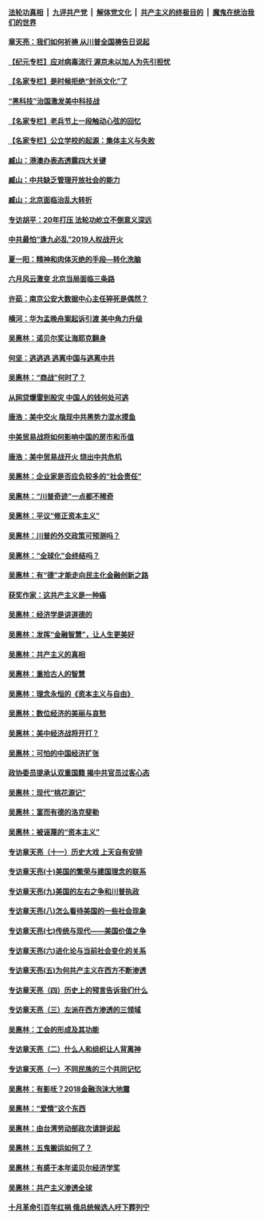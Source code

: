 ####  [法轮功真相](../../../../basic/blob/master/README.md?t=06252131) &nbsp;|&nbsp; [九评共产党](../../../../9ping.md/blob/master/README.md?t=06252131) &nbsp;|&nbsp; [解体党文化](../../../../jtdwh.md/blob/master/README.md?t=06252131)  &nbsp;|&nbsp; [共产主义的终极目的](../../../../gczydzjmd.md/blob/master/README.md?t=06252131) &nbsp;|&nbsp; [魔鬼在统治我们的世界](../../../../mgztzwmdsj.md/blob/master/README.md?t=06252131) 

#### [章天亮：我们如何祈祷 从川普全国祷告日说起](../pages/nsc423/n11944627.md?t=06252131) 

#### [【纪元专栏】应对病毒流行 渥京未以加人为先引担忧](../pages/nsc423/n11875714.md?t=06252131) 

#### [【名家专栏】是时候拒绝“封杀文化”了](../pages/nsc423/n11814093.md?t=06252131) 

#### [“黑科技”治国激发美中科技战](../pages/nsc423/n11638056.md?t=06252131) 

#### [【名家专栏】老兵节上一段触动心弦的回忆](../pages/nsc423/n11646016.md?t=06252131) 

#### [【名家专栏】公立学校的起源：集体主义与失败](../pages/nsc423/n11601833.md?t=06252131) 

#### [臧山：港澳办表态透露四大关键](../pages/nsc423/n11421628.md?t=06252131) 

#### [臧山：中共缺乏管理开放社会的能力](../pages/nsc423/n11407457.md?t=06252131) 

#### [臧山：北京面临治乱大转折](../pages/nsc423/n11406895.md?t=06252131) 

#### [专访胡平：20年打压 法轮功屹立不倒意义深远](../pages/nsc423/n11398800.md?t=06252131) 

#### [中共最怕“逢九必乱”2019人权战开火](../pages/nsc423/n11385248.md?t=06252131) 

#### [夏一阳：精神和肉体灭绝的手段—转化洗脑](../pages/nsc423/n11368250.md?t=06252131) 

#### [六月风云激变 北京当局面临三条路](../pages/nsc423/n11313668.md?t=06252131) 

#### [许茹：南京公安大数据中心主任猝死是偶然？](../pages/nsc423/n11064744.md?t=06252131) 

#### [横河：华为孟晚舟案起诉引渡 美中角力升级](../pages/nsc423/n11027230.md?t=06252131) 

#### [吴惠林：诺贝尔奖让海耶克翻身](../pages/nsc423/n10890049.md?t=06252131) 

#### [何坚：逃逃逃 逃离中国与逃离中共](../pages/nsc423/n10592891.md?t=06252131) 

#### [吴惠林：“商战”何时了？](../pages/nsc423/n10573558.md?t=06252131) 

#### [从网贷爆雷到股灾 中国人的钱何处可逃](../pages/nsc423/n10572800.md?t=06252131) 

#### [唐浩：美中交火 隐现中共黑势力混水摸鱼](../pages/nsc423/n10544040.md?t=06252131) 

#### [中美贸易战将如何影响中国的房市和币值](../pages/nsc423/n10543697.md?t=06252131) 

#### [唐浩：美中贸易战开火 烧出中共危机](../pages/nsc423/n10540126.md?t=06252131) 

#### [吴惠林：企业家是否应负较多的“社会责任”](../pages/nsc423/n10535022.md?t=06252131) 

#### [吴惠林：“川普奇迹”一点都不稀奇](../pages/nsc423/n10512808.md?t=06252131) 

#### [吴惠林：平议“修正资本主义”](../pages/nsc423/n10495724.md?t=06252131) 

#### [吴惠林：川普的外交政策可预测吗？](../pages/nsc423/n10462387.md?t=06252131) 

#### [吴惠林：“全球化”会终结吗？](../pages/nsc423/n10452838.md?t=06252131) 

#### [吴惠林：有“德”才能走向民主化金融创新之路](../pages/nsc423/n10432292.md?t=06252131) 

#### [获奖作家：这共产主义是一种癌](../pages/nsc423/n10431541.md?t=06252131) 

#### [吴惠林：经济学是讲道德的](../pages/nsc423/n10398014.md?t=06252131) 

#### [吴惠林：发挥“金融智慧”，让人生更美好](../pages/nsc423/n10375019.md?t=06252131) 

#### [吴惠林：共产主义的真相](../pages/nsc423/n10351394.md?t=06252131) 

#### [吴惠林：重拾古人的智慧](../pages/nsc423/n10337691.md?t=06252131) 

#### [吴惠林：理念永恒的《资本主义与自由》](../pages/nsc423/n10316274.md?t=06252131) 

#### [吴惠林：数位经济的美丽与哀愁](../pages/nsc423/n10292946.md?t=06252131) 

#### [吴惠林：美中经济战将开打？](../pages/nsc423/n10258825.md?t=06252131) 

#### [吴惠林：可怕的中国经济扩张](../pages/nsc423/n10219147.md?t=06252131) 

#### [政协委员提承认双重国籍 揭中共官员过客心态](../pages/nsc423/n10208809.md?t=06252131) 

#### [吴惠林：现代“桃花源记”](../pages/nsc423/n10185234.md?t=06252131) 

#### [吴惠林：富而有德的洛克斐勒](../pages/nsc423/n10142264.md?t=06252131) 

#### [吴惠林：被诬蔑的“资本主义”](../pages/nsc423/n10124816.md?t=06252131) 

#### [专访章天亮（十一）历史大戏 上天自有安排](../pages/nsc423/n10094905.md?t=06252131) 

#### [专访章天亮(十)美国的繁荣与建国理念的联系](../pages/nsc423/n10094899.md?t=06252131) 

#### [专访章天亮(九)美国的左右之争和川普执政](../pages/nsc423/n10094889.md?t=06252131) 

#### [专访章天亮(八)怎么看待美国的一些社会现象](../pages/nsc423/n10094857.md?t=06252131) 

#### [专访章天亮(七)传统与现代——美国价值之争](../pages/nsc423/n10093140.md?t=06252131) 

#### [专访章天亮(六)进化论与当前社会变化的关系](../pages/nsc423/n10092036.md?t=06252131) 

#### [专访章天亮(五)为何共产主义在西方不断渗透](../pages/nsc423/n10083620.md?t=06252131) 

#### [专访章天亮（四）历史上的预言告诉我们什么](../pages/nsc423/n10083606.md?t=06252131) 

#### [专访章天亮（三）左派在西方渗透的三领域](../pages/nsc423/n10081115.md?t=06252131) 

#### [吴惠林：工会的形成及其功能](../pages/nsc423/n10080633.md?t=06252131) 

#### [专访章天亮（二）什么人和组织让人背离神](../pages/nsc423/n10076637.md?t=06252131) 

#### [专访章天亮（一）不同民族的三个共同记忆](../pages/nsc423/n10074188.md?t=06252131) 

#### [吴惠林：有影呒？2018金融泡沫大地震](../pages/nsc423/n10040534.md?t=06252131) 

#### [吴惠林：“爱情”这个东西](../pages/nsc423/n10019423.md?t=06252131) 

#### [吴惠林：由台湾劳动部政次请辞说起](../pages/nsc423/n9979679.md?t=06252131) 

#### [吴惠林：五鬼搬运如何了？](../pages/nsc423/n9925338.md?t=06252131) 

#### [吴惠林：有感于本年诺贝尔经济学奖](../pages/nsc423/n9871883.md?t=06252131) 

#### [吴惠林：共产主义渗透全球](../pages/nsc423/n9812748.md?t=06252131) 

#### [十月革命引百年红祸 俄总统候选人吁下葬列宁](../pages/nsc423/n9810182.md?t=06252131) 

